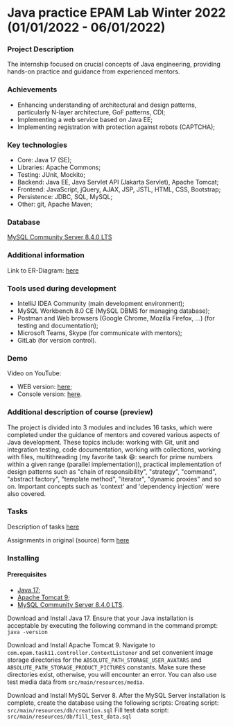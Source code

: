 # Java practice EPAM Lab Winter 2022 (01/01/2022 - 06/01/2022)

### Project Description
The internship focused on crucial concepts of Java engineering, providing hands-on practice and guidance from experienced mentors.

### Achievements
- Enhancing understanding of architectural and design patterns, particularly N-layer architecture, GoF patterns, CDI;
- Implementing a web service based on Java EE;
- Implementing registration with protection against robots (CAPTCHA);

### Key technologies
- Core: Java 17 (SE);
- Libraries: Apache Commons;
- Testing: JUnit, Mockito;
- Backend: Java EE, Java Servlet API (Jakarta Servlet), Apache Tomcat;
- Frontend: JavaScript, jQuery, AJAX, JSP, JSTL, HTML, CSS, Bootstrap;
- Persistence: JDBC, SQL, MySQL;
- Other: git, Apache Maven;

### Database
[MySQL Community Server 8.4.0 LTS](https://dev.mysql.com/downloads/mysql/)

### Additional information
Link to ER-Diagram: [here](src/main/resources/db/ER-diagram.png)

### Tools used during development
- IntelliJ IDEA Community (main development environment);
- MySQL Workbench 8.0 CE (MySQL DBMS for managing database);
- Postman and Web browsers (Google Chrome, Mozilla Firefox, ...) (for testing and documentation);
- Microsoft Teams, Skype (for communicate with mentors);
- GitLab (for version control).

### Demo
Video on YouTube:
- WEB version: [here](https://youtu.be/raf8fo8wuKg);
- Console version: [here](https://youtu.be/hUW3t6befE8).

### Additional description of course (preview)
The project is divided into 3 modules and includes 16 tasks, which were completed under the guidance of mentors and covered various aspects of Java development. These topics include: working with Git, unit and integration testing, code documentation, working with collections, working with files, multithreading (my favorite task 😄: search for prime numbers within a given range (parallel implementation)), practical implementation of design patterns such as "chain of responsibility", "strategy", "command", "abstract factory", "template method", "iterator", "dynamic proxies" and so on. Important concepts such as 'context' and 'dependency injection' were also covered.

### Tasks
Description of tasks [here](tasks/tasks.md#task1)

Assignments in original (source) form [here](tasks/tasks-src.zip)

### Installing

#### Prerequisites
* [Java 17](https://jdk.java.net/archive/);
* [Apache Tomcat 9](https://tomcat.apache.org/download-90.cgi);
* [MySQL Community Server 8.4.0 LTS](https://dev.mysql.com/downloads/mysql/).

Download and Install Java 17.
Ensure that your Java installation is acceptable by executing the following command in the command prompt: `java -version`

Download and Install Apache Tomcat 9.
Navigate to `com.epam.task11.controller.ContextListener` and set convenient image storage directories for the `ABSOLUTE_PATH_STORAGE_USER_AVATARS` and `ABSOLUTE_PATH_STORAGE_PRODUCT_PICTURES` constants. Make sure these directories exist, otherwise, you will encounter an error. You can also use test media data from `src/main/resources/media`.

Download and Install MySQL Server 8.
After the MySQL Server installation is complete, create the database using the following scripts:
Creating script: `src/main/resources/db/creation.sql`
Fill test data script: `src/main/resources/db/fill_test_data.sql`
